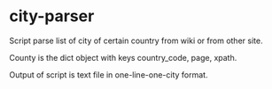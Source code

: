 city-parser
===========

Script parse list of city of certain country from wiki or from other site.

County is the dict object with keys country_code, page, xpath.

Output of script is  text file in one-line-one-city format.
